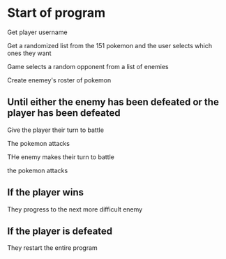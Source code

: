 # Start of program
Get player username

Get a randomized list from the 151 pokemon and the user selects which ones they want

Game selects a random opponent from a list of enemies

Create enemey's roster of pokemon

## Until either the enemy has been defeated or the player has been defeated
Give the player their turn to battle

The pokemon attacks

THe enemy makes their turn to battle

the pokemon attacks

## If the player wins

They progress to the next more difficult enemy

## If the player is defeated
They restart the entire program



